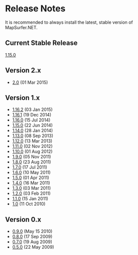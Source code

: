# Release Notes #

It is recommended to always install the latest, stable version of MapSurfer.NET.

## Current Stable Release ##

[1.15.0](/release_notes/v1.15.0.md)


## Version 2.x ##

* [2.0](/release_notes/v2.0.md)  (01 Mar 2015)


## Version 1.x ##

* [1.16.2](/release_notes/v1.16.2.md)  (03 Jan 2015)
* [1.16.1](/release_notes/v1.16.1.md)  (19 Dec 2014)
* [1.16.0](/release_notes/v1.16.0.md)  (15 Jul 2014)
* [1.15.0](/release_notes/v1.15.0.md)  (22 Jun 2014)
* [1.14.0](/release_notes/v1.14.0.md)  (28 Jan 2014)
* [1.13.0](/release_notes/v1.13.0.md)  (08 Sep 2013)
* [1.12.0](/release_notes/v1.12.0.md)  (13 Mar 2013)
* [1.11.0](/release_notes/v1.11.0.md)  (02 Nov 2012)
* [1.10.0](/release_notes/v1.10.0.md)  (01 Aug 2012)
* [1.9.0](/release_notes/v1.9.0.md)    (05 Nov 2011)
* [1.8.0](/release_notes/v1.8.0.md)    (23 Aug 2011)
* [1.7.0](/release_notes/v1.7.0.md)    (17 Jul 2011)
* [1.6.0](/release_notes/v1.6.0.md)    (10 May 2011)
* [1.5.0](/release_notes/v1.5.0.md)    (01 Apr 2011)
* [1.4.0](/release_notes/v1.4.0.md)    (16 Mar 2011)
* [1.3.0](/release_notes/v1.3.0.md)    (03 Mar 2011)
* [1.2.0](/release_notes/v1.2.0.md)    (03 Feb 2011)
* [1.1.0](/release_notes/v1.1.0.md)    (15 Jan 2011)
* [1.0](/release_notes/v1.0.md)        (11 Oct 2010)

## Version 0.x ##

* [0.9.0](/release_notes/v0.9.0.md)    (May 15 2010)
* [0.8.0](/release_notes/v0.8.0.md)    (17 Sep 2009)
* [0.7.0](/release_notes/v0.7.0.md)    (19 Aug 2009)
* [0.5.0](/release_notes/v0.5.0.md)    (22 May 2009)
